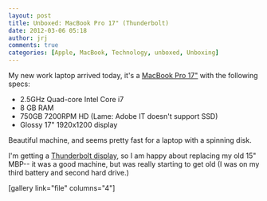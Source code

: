 ```yaml
---
layout: post
title: Unboxed: MacBook Pro 17" (Thunderbolt)
date: 2012-03-06 05:18
author: jrj
comments: true
categories: [Apple, MacBook, Technology, unboxed, Unboxing]
---
```

My new work laptop arrived today, it's a <a href="http://www.apple.com/macbookpro/" target="_blank">MacBook Pro 17"</a> with the following specs:
<ul>
	<li>2.5GHz Quad-core Intel Core i7</li>
	<li>8 GB RAM</li>
	<li>750GB 7200RPM HD (Lame: Adobe IT doesn't support SSD)</li>
	<li>Glossy 17" 1920x1200 display</li>
</ul>
Beautiful machine, and seems pretty fast for a laptop with a spinning disk.

I'm getting a <a href="http://www.apple.com/displays/" target="_blank">Thunderbolt display</a>, so I am happy about replacing my old 15" MBP-- it was a good machine, but was really starting to get old (I was on my third battery and second hard drive.)

[gallery link="file" columns="4"]
